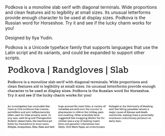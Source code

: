 Podkova is a monoline slab serif with diagonal terminals. 
Wide proportions and clean features aid to legibility at small sizes. 
Its unusual letterforms provide enough character to be used at display sizes. 
Podkova is the Russian word for Horseshoe. 
Try it and see if the lucky charm works for you!

Designed by Ilya Yudin.

Podkova is a Unicode typeface family that supports 
languages that use the Latin script and its variants, and 
could be expanded to support other scripts.

![Podkova Font](src/sample.png)